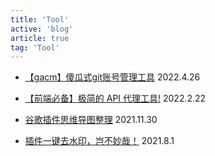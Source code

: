 ```yaml
---
title: 'Tool'
active: 'blog'
article: true
tag: 'Tool'
---
```

- [【gacm】傻瓜式git账号管理工具](./libs/gacm) 2022.4.26

- [【前端必备】极简的 API 代理工具!](./libs/apiProxy) 2022.2.22

- [谷歌插件思维导图整理](./libs/chrome) 2021.11.30

- [插件一键去水印，岂不妙哉！](./libs/clear) 2021.8.1
